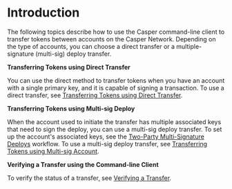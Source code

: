# Introduction

The following topics describe how to use the Casper command-line client to transfer tokens between accounts on the Casper Network. Depending on the type of accounts, you can choose a direct transfer or a multiple-signature (multi-sig) deploy transfer.  

**Transferring Tokens using Direct Transfer**

You can use the direct method to transfer tokens when you have an account with a single primary key, and it is capable of signing a transaction. To use a direct transfer, see [Transferring Tokens using Direct Transfer](transfer-workflow.md).

**Transferring Tokens using Multi-sig Deploy**

When the account used to initiate the transfer has multiple associated keys that need to sign the deploy, you can use a multi-sig deploy transfer. To set up the account's associated keys, see the [Two-Party Multi-Signature Deploys](two-party-multi-sig.md) workflow. To use a multi-sig deploy transfer, see [Transferring Tokens using Multi-sig Account](deploy-transfer.md).

**Verifying a Transfer using the Command-line Client**

To verify the status of a transfer, see [Verifying a Transfer](verify-transfer.md).

